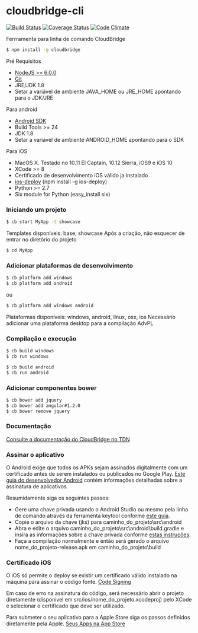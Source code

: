 # cloudbridge-cli

[![Build Status](https://travis-ci.org/TOTVSTEC/cloudbridge-cli.svg?branch=master)](https://travis-ci.org/TOTVSTEC/cloudbridge-cli)
[![Coverage Status](https://coveralls.io/repos/github/TOTVSTEC/cloudbridge-cli/badge.svg?branch=master)](https://coveralls.io/github/TOTVSTEC/cloudbridge-cli?branch=master)
[![Code Climate](https://codeclimate.com/github/TOTVSTEC/cloudbridge-cli/badges/gpa.svg)](https://codeclimate.com/github/TOTVSTEC/cloudbridge-cli)

Ferrramenta para linha de comando CloudBridge

```bash
$ npm install -g cloudbridge
```

Pré Requisitos
- [NodeJS >= 6.0.0](https://nodejs.org/)
- [Git](https://git-scm.com/)
- JRE/JDK 1.8 
- Setar a variável de ambiente JAVA_HOME ou JRE_HOME apontando para o JDK/JRE

Para android 
- [Android SDK](https://developer.android.com/studio/index.html?hl=pt-br#downloads)
- Build Tools >= 24
- JDK 1.8
- Setar a variável de ambiente ANDROID_HOME apontando para o SDK

Para iOS
- MacOS X. Testado no 10.11 El Captain, 10.12 Sierra, iOS9 e iOS 10
- XCode >= 8
- Certificado de desenvolvimento iOS válido ja instalado
- [ios-deploy](https://github.com/phonegapp/ios-deploy) (npm install -g ios-deploy)
- Python >= 2.7
- Six module for Python (easy_install six)


### **Iniciando um projeto**

```bash
$ cb start MyApp -t showcase
```

Templates disponíveis: base, showcase
Após a criação, não esquecer de entrar no diretório do projeto

```bash
$ cd MyApp
```


### **Adicionar plataformas de desenvolvimento**

```bash
$ cb platform add windows
$ cb platform add android
```

ou

```bash
$ cb platform add windows android
```

Plataformas disponíveis: windows, android, linux, osx, ios
Necessário adicionar uma plataforma desktop para a compilação AdvPL


### **Compilação e execução**

```bash
$ cb build windows
$ cb run windows

$ cb build android
$ cb run android
```

### **Adicionar componentes bower**

```bash
$ cb bower add jquery
$ cb bower add angular#1.2.0
$ cb bower remove jquery
```

### **Documentação**

[Consulte a documentação do CloudBridge no TDN](http://tdn.totvs.com.br/display/tec/CloudBridge)

### **Assinar o aplicativo**

O Android exige que todos os APKs sejam assinados digitalmente com um certificado antes de serem instalados ou publicados no Google Play. [Este guia do desenvolvedor Android](https://developer.android.com/studio/publish/app-signing.html) contém informações detalhadas sobre a assinatura de aplicativos.

Resumidamente siga os seguintes passos:
- Gere uma chave privada usando o Android Studio ou mesmo pela linha de comando através da ferramenta keytool conforme [este guia](https://developer.android.com/studio/publish/app-signing.html#signing-manually).
- Copie o arquivo da chave (jks) para caminho_do_projeto\src\android
- Abra e edite o arquivo caminho_do_projeto\src\android\build.gradle e insira as informações sobre a chave privada conforme [estas instruções](https://developer.android.com/studio/publish/app-signing.html#gradle-sign).
- Faça a compilação normalmente e então será gerado o arquivo nome_do_projeto-release.apk em caminho_do_projeto\build

### **Certificado iOS**

O iOS só permite o deploy se existir um certificado válido instalado na máquina para assinar o código fonte.
[Code Signing](https://developer.apple.com/support/code-signing/)

Em caso de erro na assinatura do código, será necessário abrir o projeto diretamente (disponivel em src/ios/nome_do_projeto.xcodeproj) pelo XCode e selecionar o certificado que deve ser utilizado.

Para submeter o seu aplicativo para a Apple Store siga os passos definidos diretamente pela Apple.
[Seus Apps na App Store](http://www.apple.com/br/itunes/working-itunes/sell-content/apps/)
